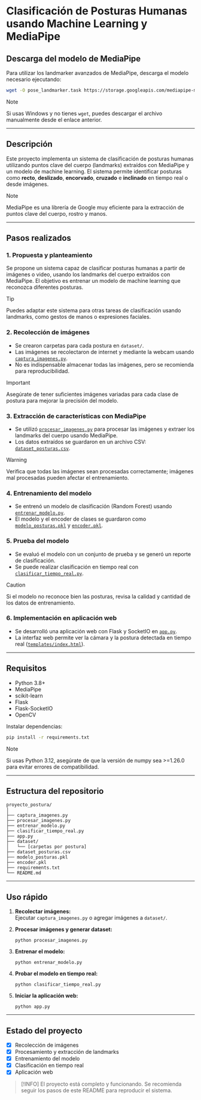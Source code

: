 # Clasificación de Posturas Humanas usando Machine Learning y MediaPipe

## Descarga del modelo de MediaPipe

Para utilizar los landmarker avanzados de MediaPipe, descarga el modelo necesario ejecutando:

```sh
wget -O pose_landmarker.task https://storage.googleapis.com/mediapipe-models/pose_landmarker/pose_landmarker_heavy/float16/1/pose_landmarker_heavy.task
```

> [!NOTE]
> Si usas Windows y no tienes `wget`, puedes descargar el archivo manualmente desde el enlace anterior.

---

## Descripción

Este proyecto implementa un sistema de clasificación de posturas humanas utilizando puntos clave del cuerpo (landmarks) extraídos con MediaPipe y un modelo de machine learning. El sistema permite identificar posturas como **recto**, **deslizado**, **encorvado**, **cruzado** e **inclinado** en tiempo real o desde imágenes.

> [!NOTE]
> MediaPipe es una librería de Google muy eficiente para la extracción de puntos clave del cuerpo, rostro y manos.

---

## Pasos realizados

### 1. Propuesta y planteamiento

Se propone un sistema capaz de clasificar posturas humanas a partir de imágenes o video, usando los landmarks del cuerpo extraídos con MediaPipe. El objetivo es entrenar un modelo de machine learning que reconozca diferentes posturas.

> [!TIP]
> Puedes adaptar este sistema para otras tareas de clasificación usando landmarks, como gestos de manos o expresiones faciales.

### 2. Recolección de imágenes

- Se crearon carpetas para cada postura en `dataset/`.
- Las imágenes se recolectaron de internet y mediante la webcam usando [`captura_imagenes.py`](captura_imagenes.py).
- No es indispensable almacenar todas las imágenes, pero se recomienda para reproducibilidad.

> [!IMPORTANT]
> Asegúrate de tener suficientes imágenes variadas para cada clase de postura para mejorar la precisión del modelo.

### 3. Extracción de características con MediaPipe

- Se utilizó [`procesar_imagenes.py`](procesar_imagenes.py) para procesar las imágenes y extraer los landmarks del cuerpo usando MediaPipe.
- Los datos extraídos se guardaron en un archivo CSV: [`dataset_posturas.csv`](dataset_posturas.csv).

> [!WARNING]
> Verifica que todas las imágenes sean procesadas correctamente; imágenes mal procesadas pueden afectar el entrenamiento.

### 4. Entrenamiento del modelo

- Se entrenó un modelo de clasificación (Random Forest) usando [`entrenar_modelo.py`](entrenar_modelo.py).
- El modelo y el encoder de clases se guardaron como [`modelo_posturas.pkl`](modelo_posturas.pkl) y [`encoder.pkl`](encoder.pkl).

### 5. Prueba del modelo

- Se evaluó el modelo con un conjunto de prueba y se generó un reporte de clasificación.
- Se puede realizar clasificación en tiempo real con [`clasificar_tiempo_real.py`](clasificar_tiempo_real.py).

> [!CAUTION]
> Si el modelo no reconoce bien las posturas, revisa la calidad y cantidad de los datos de entrenamiento.

### 6. Implementación en aplicación web

- Se desarrolló una aplicación web con Flask y SocketIO en [`app.py`](app.py).
- La interfaz web permite ver la cámara y la postura detectada en tiempo real ([`templates/index.html`](templates/index.html)).

---

## Requisitos

- Python 3.8+
- MediaPipe
- scikit-learn
- Flask
- Flask-SocketIO
- OpenCV

Instalar dependencias:
```sh
pip install -r requirements.txt
```

> [!NOTE]
> Si usas Python 3.12, asegúrate de que la versión de numpy sea >=1.26.0 para evitar errores de compatibilidad.

---

## Estructura del repositorio

```
proyecto_postura/
│
├── captura_imagenes.py
├── procesar_imagenes.py
├── entrenar_modelo.py
├── clasificar_tiempo_real.py
├── app.py
├── dataset/
│   └── [carpetas por postura]
├── dataset_posturas.csv
├── modelo_posturas.pkl
├── encoder.pkl
├── requirements.txt
└── README.md
```

---

## Uso rápido

1. **Recolectar imágenes:**  
   Ejecutar `captura_imagenes.py` o agregar imágenes a `dataset/`.

2. **Procesar imágenes y generar dataset:**  
   ```
   python procesar_imagenes.py
   ```

3. **Entrenar el modelo:**  
   ```
   python entrenar_modelo.py
   ```

4. **Probar el modelo en tiempo real:**  
   ```
   python clasificar_tiempo_real.py
   ```

5. **Iniciar la aplicación web:**  
   ```
   python app.py
   ```

---

## Estado del proyecto

- [x] Recolección de imágenes
- [x] Procesamiento y extracción de landmarks
- [x] Entrenamiento del modelo
- [x] Clasificación en tiempo real
- [x] Aplicación web

> [!INFO]
> El proyecto está completo y funcionando. Se recomienda seguir los pasos de este README para reproducir el sistema.